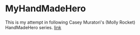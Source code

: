 # MyHandMadeHero
This is my attempt in following Casey Muratori's (Molly Rocket) HandMadeHero series. [link](https://guide.handmadehero.org/)
